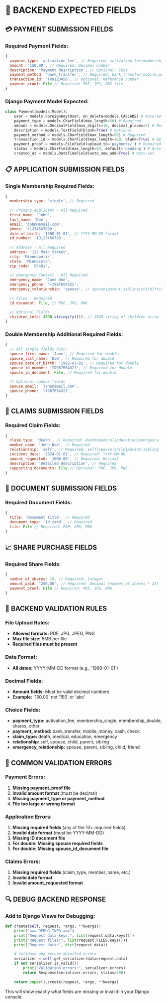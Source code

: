 # 🔧 BACKEND EXPECTED FIELDS

## 💳 PAYMENT SUBMISSION FIELDS

### **Required Payment Fields:**
```javascript
{
  payment_type: 'activation_fee', // Required: activation_fee|membership_single|membership_double|shares|other
  amount: '150.00', // Required: Decimal number
  description: 'Payment description', // Optional: Text
  payment_method: 'bank_transfer', // Required: bank_transfer|mobile_money|cash|check
  transaction_id: 'TXN123456', // Optional: Reference number
  payment_proof: File // Required: PDF, JPG, PNG file
}
```

### **Django Payment Model Expected:**
```python
class Payment(models.Model):
    user = models.ForeignKey(User, on_delete=models.CASCADE) # Auto-set
    payment_type = models.CharField(max_length=50) # Required
    amount = models.DecimalField(max_digits=10, decimal_places=2) # Required
    description = models.TextField(blank=True) # Optional
    payment_method = models.CharField(max_length=50) # Required
    transaction_id = models.CharField(max_length=100, blank=True) # Optional
    payment_proof = models.FileField(upload_to='payments/') # Required
    status = models.CharField(max_length=20, default='pending') # Auto-set
    created_at = models.DateTimeField(auto_now_add=True) # Auto-set
```

## 📋 APPLICATION SUBMISSION FIELDS

### **Single Membership Required Fields:**
```javascript
{
  membership_type: 'single', // Required
  
  // Primary Applicant - All Required
  first_name: 'John',
  last_name: 'Doe',
  email: 'john@email.com',
  phone: '+1234567890',
  date_of_birth: '1990-01-01', // YYYY-MM-DD format
  id_number: 'ID123456789',
  
  // Address - All Required
  address: '123 Main Street',
  city: 'Minneapolis',
  state: 'Minnesota',
  zip_code: '55401',
  
  // Emergency Contact - All Required
  emergency_name: 'Jane Doe',
  emergency_phone: '+1987654321',
  emergency_relationship: 'spouse', // spouse|parent|sibling|child|friend
  
  // Files - Required
  id_document: File, // PDF, JPG, PNG
  
  // Optional Fields
  children_info: JSON.stringify([]), // JSON string of children array
}
```

### **Double Membership Additional Required Fields:**
```javascript
{
  // All single fields PLUS:
  spouse_first_name: 'Jane', // Required for double
  spouse_last_name: 'Doe', // Required for double
  spouse_date_of_birth: '1992-01-01', // Required for double
  spouse_id_number: 'ID987654321', // Required for double
  spouse_id_document: File, // Required for double
  
  // Optional spouse fields
  spouse_email: 'jane@email.com',
  spouse_phone: '+1987654321',
}
```

## 🎯 CLAIMS SUBMISSION FIELDS

### **Required Claim Fields:**
```javascript
{
  claim_type: 'death', // Required: death|medical|education|emergency
  member_name: 'John Doe', // Required
  relationship: 'self', // Required: self|spouse|child|parent|sibling
  incident_date: '2024-01-01', // Required: YYYY-MM-DD
  amount_requested: '1000.00', // Required: Decimal
  description: 'Detailed description', // Required
  supporting_documents: File // Optional: PDF, JPG, PNG
}
```

## 📄 DOCUMENT SUBMISSION FIELDS

### **Required Document Fields:**
```javascript
{
  title: 'Document Title', // Required
  document_type: 'id_card', // Required
  file: File // Required: PDF, JPG, PNG
}
```

## 📈 SHARE PURCHASE FIELDS

### **Required Share Fields:**
```javascript
{
  number_of_shares: 10, // Required: Integer
  amount_paid: '250.00', // Required: Decimal (number_of_shares * 25)
  payment_proof: File // Required: PDF, JPG, PNG
}
```

## 🔧 BACKEND VALIDATION RULES

### **File Upload Rules:**
- **Allowed formats:** PDF, JPG, JPEG, PNG
- **Max file size:** 5MB per file
- **Required files must be present**

### **Date Format:**
- **All dates:** YYYY-MM-DD format (e.g., '1990-01-01')

### **Decimal Fields:**
- **Amount fields:** Must be valid decimal numbers
- **Example:** '150.00' not '150' or 'abc'

### **Choice Fields:**
- **payment_type:** activation_fee, membership_single, membership_double, shares, other
- **payment_method:** bank_transfer, mobile_money, cash, check
- **claim_type:** death, medical, education, emergency
- **relationship:** self, spouse, child, parent, sibling
- **emergency_relationship:** spouse, parent, sibling, child, friend

## 🚨 COMMON VALIDATION ERRORS

### **Payment Errors:**
1. **Missing payment_proof file**
2. **Invalid amount format** (must be decimal)
3. **Missing payment_type or payment_method**
4. **File too large or wrong format**

### **Application Errors:**
1. **Missing required fields** (any of the 13+ required fields)
2. **Invalid date format** (must be YYYY-MM-DD)
3. **Missing ID document file**
4. **For double: Missing spouse required fields**
5. **For double: Missing spouse_id_document file**

### **Claims Errors:**
1. **Missing required fields** (claim_type, member_name, etc.)
2. **Invalid date format**
3. **Invalid amount_requested format**

## 🔍 DEBUG BACKEND RESPONSE

### **Add to Django Views for Debugging:**
```python
def create(self, request, *args, **kwargs):
    print("=== DEBUG INFO ===")
    print("Request data keys:", list(request.data.keys()))
    print("Request files:", list(request.FILES.keys()))
    print("Request data:", dict(request.data))
    
    # Validate and return detailed errors
    serializer = self.get_serializer(data=request.data)
    if not serializer.is_valid():
        print("Validation errors:", serializer.errors)
        return Response(serializer.errors, status=400)
    
    return super().create(request, *args, **kwargs)
```

This will show exactly what fields are missing or invalid in your Django console.